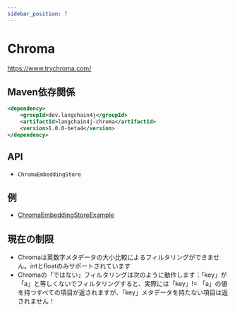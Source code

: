 ```yaml
---
sidebar_position: 7
---
```


# Chroma

https://www.trychroma.com/


## Maven依存関係

```xml
<dependency>
    <groupId>dev.langchain4j</groupId>
    <artifactId>langchain4j-chroma</artifactId>
    <version>1.0.0-beta4</version>
</dependency>
```

## API

- `ChromaEmbeddingStore`


## 例

- [ChromaEmbeddingStoreExample](https://github.com/langchain4j/langchain4j-examples/blob/main/chroma-example/src/main/java/ChromaEmbeddingStoreExample.java)

## 現在の制限

- Chromaは英数字メタデータの大小比較によるフィルタリングができません。intとfloatのみサポートされています
- Chromaの「ではない」フィルタリングは次のように動作します：「key」が「a」と等しくないでフィルタリングすると、実際には「key」!= 「a」の値を持つすべての項目が返されますが、「key」メタデータを持たない項目は返されません！
